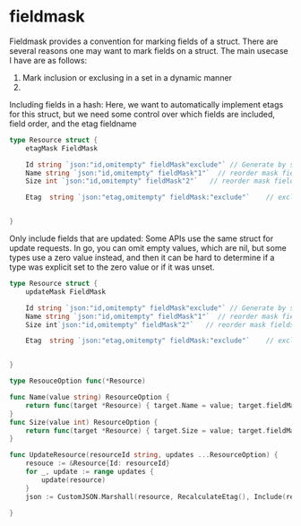 # fieldmask

Fieldmask provides a convention for marking fields of a struct.
There are several reasons one may want to mark fields on a struct.
The main usecase I have are as follows:
1) Mark inclusion or exclusing in a set in a dynamic manner
2) 

Including fields in a hash:
Here, we want to automatically implement etags for this struct, but
we need some control over which fields are included, field order,
and the etag fieldname
```go
type Resource struct {
    etagMask FieldMask 

    Id string `json:"id,omitempty" fieldMask"exclude"` // Generate by server, output only, hide from etag mask
    Name string `json:"id,omitempty" fieldMask"1"`  // reorder mask fields
    Size int `json:"id,omitempty" fieldMask"2"`   // reorder mask fields

    Etag  string `json:"etag,omitempty" fieldMask:"exclude"`    // exclude mask, and mark as etag field


}
```

Only include fields that are updated:
Some APIs use the same struct for update requests. In go, you can 
omit empty values, which are nil, but some types use a zero value instead,
and then it can be hard to determine if a type was explicit set to the 
zero value or if it was unset.
```go
type Resource struct {
    updateMask FieldMask 

    Id string `json:"id,omitempty" fieldMask"exclude"` // Generate by server, output only, hide from etag mask
    Name string `json:"id,omitempty" fieldMask"1"`  // reorder mask fields
    Size int`json:"id,omitempty" fieldMask"2"`   // reorder mask fields

    Etag  string `json:"etag,omitempty" fieldMask:"exclude"`    // exclude mask, and mark as etag field


}

type ResouceOption func(*Resource)

func Name(value string) ResourceOption {
	return func(target *Resource) { target.Name = value; target.fieldMask.Set(target.Name) }
}
func Size(value int) ResourceOption {
	return func(target *Resource) { target.Size = value; target.fieldMask.Set(target.Size) }
}

func UpdateResource(resourceId string, updates ...ResourceOption) {
    resouce := &Resource{Id: resourceId} 
    for _, update := range updates {
        update(resource)
    }
    json := CustomJSON.Marshall(resource, RecalculateEtag(), Include(resource.updateMask))

}
```